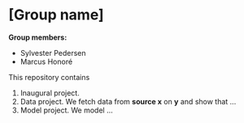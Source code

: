 # \[Group name\]

**Group members:**
- Sylvester Pedersen
- Marcus Honoré 

This repository contains  
1. Inaugural project. 
2. Data project. We fetch data from **source x** on **y** and show that ...
3. Model project. We model ...
